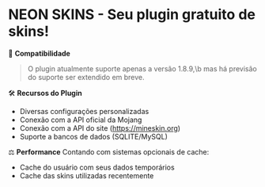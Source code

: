 # NEON SKINS - Seu plugin gratuito de skins!

🧪 **Compatibilidade**
  > O plugin atualmente suporte apenas a versão 1.8.9,\b
  > mas há previsão do suporte ser extendido em breve.

🛠 **Recursos do Plugin**
- Diversas configurações personalizadas
- Conexão com a API oficial da Mojang
- Conexão com a API do site (https://mineskin.org)
- Suporte a bancos de dados (SQLITE/MySQL)

⚖️ **Performance**
  Contando com sistemas opcionais de cache:
  - Cache do usuário com seus dados temporários
  - Cache das skins utilizadas recentemente


